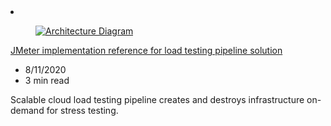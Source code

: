 <!-- This file is automatically generated by build/architectures/build_index.py. Any updates will be lost. -->

<!-- markdownlint-disable MD033 -->

<li class="grid-item item-column" data-categories="DevOps ">
<article class="card">
    <div class="card-header has-margin-bottom-none" aria-hidden="true">
        <figure class="image diagram has-height-175 has-overflow-hidden level">
            <a href="/azure/architecture/example-scenario/banking/jmeter-load-testing-pipeline-implementation-reference"><img src="/azure/architecture/browse/thumbs/jmeter-load-testing-pipeline-implementation-reference.png" class="diagram" alt="Architecture Diagram" data-linktype="relative-path"></a>
        </figure>
    </div>
    <div class="card-content">
        <a class="card-content-title has-margin-top-none" href="/azure/architecture/example-scenario/banking/jmeter-load-testing-pipeline-implementation-reference">
            <p>JMeter implementation reference for load testing pipeline solution</p>
        </a>
        <ul class="card-content-metadata">
            <li>8/11/2020</li>
            <li>3 min read</li>
        </ul>
        <p class="card-content-description">Scalable cloud load testing pipeline creates and destroys infrastructure on-demand for stress testing.</p>
        <div class="bottom-to-top-fade is-hidden-mobile"></div>
    </div>
</article>
</li>

